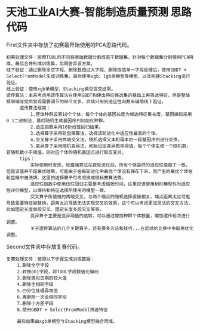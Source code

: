 # 天池工业AI大赛-智能制造质量预测  思路代码

First文件夹中存放了初赛最开始使用的PCA思路代码。

    初赛处理文件：按照TOOL的不同将原始数据分割成若干数据集，针对每个数据集分别使用PCA降维，最后合并形成训练集，后期舍弃该方案。
    线下验证：通过删除全空字段、删除数值过大字段、删除取值单一字段处理后，使用GBDT + SelectFromModel生成训练集，最后使用xgb、lgb单模型等模型、以及构建Stacking进行验证。
    线上验证：使用xgb单模型、Stacking模型提交结果。
    遗传算法：本来考虑用遗传算法在使用GBDT构建出特征候选集的基础上再筛选特征，但是整体框架编写完后发现需要调节的细节太多，后续只用到适应性函数来辅助线下验证。
         遗传算法框架：
             1.整体种群设置10个个体，每个个体的基因长度为候选特征集长度，基因编码采用0 1二进制法，最后随机生成基因序列初始化种群。
             2.适应函数采用10折线性回归结果。
             3.选择算子采用轮盘赌算法，选择该轮进化中适应性最高的个体。
             4.交叉算子采用两端交叉法，随机选择父本和母本的一段基因序列进行交换。
             5.变异算子采用随机变异法，初始设定变异概率阈值，每个个体生成一个随机数，若随机数小于阈值，则对应个体的随机基因点进行取反变异。
         tips：
             实际使用时发现，轮盘赌算法在数轮进化后，所有个体最终的适应性值趋于一致，但是该值并不是最优结果，可能由于在每轮进化中最优个体没有保存下来，而产生的最优个体在轮盘赌中被洗牌。这里的选择算子可考虑换成锦标赛算法等。
             适应性函数中使用线性回归主要是考虑缩短时间，这里应该使用树形模型作为适应性评价模型，以保持和特征选择所使用的模型一致。
             交叉算子所使用的两端交叉，与两个端点的随机选择直接相关，端点距离太远可能导致重要特征被替换，距离太近导致无法实现交叉的效果，这个可以考虑更加灵活的交叉方法，比如固定长度单段交叉、固定长度多段交叉等等。
             变异算子主要是变异阈值的选取，可以通过增加种群个体数量，增加遗传轮次进行调整。
             关于遗传算法的几个关键算子，还有很多方法和技巧...在后续的比赛中争取再优化调整。

Second文件夹中存放复赛代码。

    复赛处理文件：按照以下步骤生成训练数据：
        1.删除全空字段
        2.转换obj字段，将TOOL字段数值化编码
        3.删除类似日期的较大值
        4.删除全相同字段
        5.四分位处理异常值
        6.再删除一次全相同字段
        7.删除小方差字段
        8.使用GBDT + SelectFromModel筛选特征
        
        最后结果由xgb单模型与Stacking模型融合而成。
